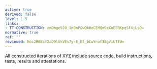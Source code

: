 ```yaml
---
active: true
derived: false
level: 1.5
links:
- TT-CONSTRUCTION: zmDmge9J0_1nBmPGwQkHoCEMQm9eXoEERKpqSf4jLsQ=
normative: true
ref: ''
reviewed: Moc2R6Bcf2aQ9lVkVEs7y-E_E7_bCwYnof38gViUTfU=
---
```


All constructed iterations of XYZ include source code, build instructions,
tests, results and attestations.
